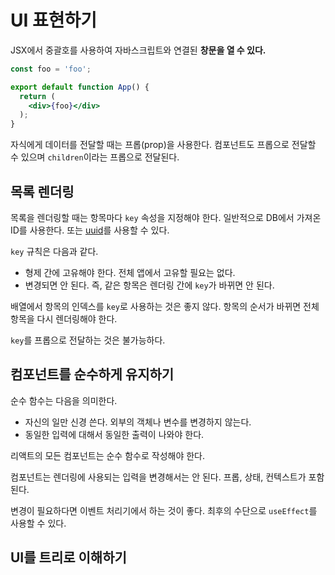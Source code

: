 # UI 표현하기

JSX에서 중괄호를 사용하여 자바스크립트와 연결된 **창문을 열 수 있다.**

```jsx
const foo = 'foo';

export default function App() {
  return (
    <div>{foo}</div>
  );
}
```

자식에게 데이터를 전달할 때는 프롭(prop)을 사용한다. 컴포넌트도 프롭으로 전달할 수 있으며 `children`이라는 프롭으로 전달된다.

## 목록 렌더링

목록을 렌더링할 때는 항목마다 `key` 속성을 지정해야 한다. 일반적으로 DB에서 가져온 ID를 사용한다. 또는 [uuid](https://www.npmjs.com/package/uuid)를 사용할 수 있다.

`key` 규칙은 다음과 같다.

- 형제 간에 고유해야 한다. 전체 앱에서 고유할 필요는 없다.
- 변경되면 안 된다. 즉, 같은 항목은 렌더링 간에 `key`가 바뀌면 안 된다.

배열에서 항목의 인덱스를 `key`로 사용하는 것은 좋지 않다. 항목의 순서가 바뀌면 전체 항목을 다시 렌더링해야 한다.

`key`를 프롭으로 전달하는 것은 불가능하다.

## 컴포넌트를 순수하게 유지하기

순수 함수는 다음을 의미한다.

- 자신의 일만 신경 쓴다. 외부의 객체나 변수를 변경하지 않는다.
- 동일한 입력에 대해서 동일한 출력이 나와야 한다.

리액트의 모든 컴포넌트는 순수 함수로 작성해야 한다.

컴포넌트는 렌더링에 사용되는 입력을 변경해서는 안 된다. 프롭, 상태, 컨텍스트가 포함된다.

변경이 필요하다면 이벤트 처리기에서 하는 것이 좋다. 최후의 수단으로 `useEffect`를 사용할 수 있다.

## UI를 트리로 이해하기